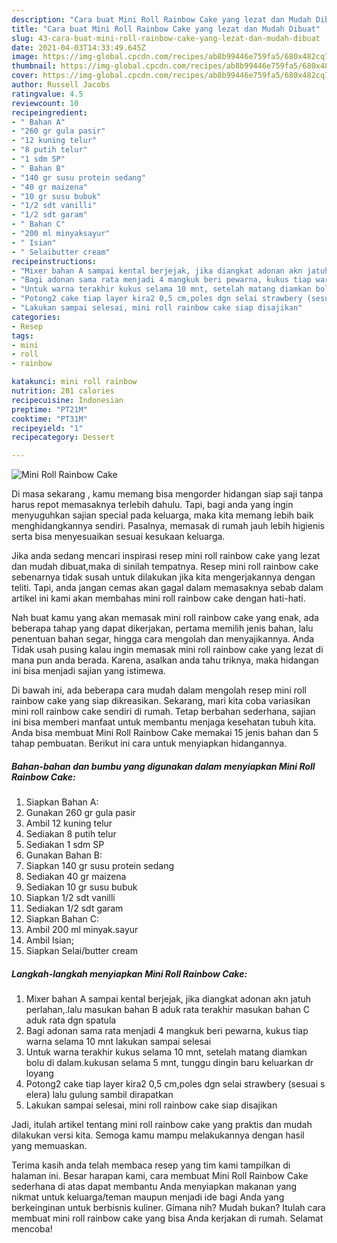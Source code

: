```yaml
---
description: "Cara buat Mini Roll Rainbow Cake yang lezat dan Mudah Dibuat"
title: "Cara buat Mini Roll Rainbow Cake yang lezat dan Mudah Dibuat"
slug: 43-cara-buat-mini-roll-rainbow-cake-yang-lezat-dan-mudah-dibuat
date: 2021-04-03T14:33:49.645Z
image: https://img-global.cpcdn.com/recipes/ab8b99446e759fa5/680x482cq70/mini-roll-rainbow-cake-foto-resep-utama.jpg
thumbnail: https://img-global.cpcdn.com/recipes/ab8b99446e759fa5/680x482cq70/mini-roll-rainbow-cake-foto-resep-utama.jpg
cover: https://img-global.cpcdn.com/recipes/ab8b99446e759fa5/680x482cq70/mini-roll-rainbow-cake-foto-resep-utama.jpg
author: Russell Jacobs
ratingvalue: 4.5
reviewcount: 10
recipeingredient:
- " Bahan A"
- "260 gr gula pasir"
- "12 kuning telur"
- "8 putih telur"
- "1 sdm SP"
- " Bahan B"
- "140 gr susu protein sedang"
- "40 gr maizena"
- "10 gr susu bubuk"
- "1/2 sdt vanilli"
- "1/2 sdt garam"
- " Bahan C"
- "200 ml minyaksayur"
- " Isian"
- " Selaibutter cream"
recipeinstructions:
- "Mixer bahan A sampai kental berjejak, jika diangkat adonan akn jatuh perlahan,.lalu masukan bahan B aduk rata terakhir masukan bahan C aduk rata dgn spatula"
- "Bagi adonan sama rata menjadi 4 mangkuk beri pewarna, kukus tiap warna selama 10 mnt lakukan sampai selesai"
- "Untuk warna terakhir kukus selama 10 mnt, setelah matang diamkan bolu di dalam.kukusan selama 5 mnt, tunggu dingin baru keluarkan dr loyang"
- "Potong2 cake tiap layer kira2 0,5 cm,poles dgn selai strawbery (sesuai s elera) lalu gulung sambil dirapatkan"
- "Lakukan sampai selesai, mini roll rainbow cake siap disajikan"
categories:
- Resep
tags:
- mini
- roll
- rainbow

katakunci: mini roll rainbow 
nutrition: 281 calories
recipecuisine: Indonesian
preptime: "PT21M"
cooktime: "PT31M"
recipeyield: "1"
recipecategory: Dessert

---
```



![Mini Roll Rainbow Cake](https://img-global.cpcdn.com/recipes/ab8b99446e759fa5/680x482cq70/mini-roll-rainbow-cake-foto-resep-utama.jpg)

Di masa  sekarang , kamu memang bisa mengorder hidangan siap saji tanpa harus repot memasaknya terlebih dahulu. Tapi, bagi anda yang ingin menyuguhkan sajian special pada keluarga, maka kita memang lebih baik menghidangkannya sendiri. Pasalnya, memasak di rumah jauh lebih higienis serta bisa menyesuaikan sesuai kesukaan keluarga.

Jika anda sedang mencari inspirasi resep mini roll rainbow cake yang lezat dan mudah dibuat,maka di sinilah tempatnya. Resep mini roll rainbow cake  sebenarnya tidak susah untuk dilakukan jika kita mengerjakannya dengan teliti. Tapi, anda jangan cemas akan gagal dalam memasaknya 
sebab dalam artikel ini kami akan membahas mini roll rainbow cake dengan hati-hati.  



Nah buat kamu yang akan memasak mini roll rainbow cake yang enak, ada beberapa tahap yang dapat dikerjakan, pertama memilih jenis bahan, lalu penentuan bahan segar, hingga cara mengolah dan menyajikannya. Anda Tidak usah pusing kalau ingin memasak mini roll rainbow cake yang lezat di mana pun anda berada. Karena, asalkan anda  tahu triknya, maka hidangan ini bisa menjadi sajian yang istimewa.

Di bawah ini, ada beberapa cara mudah dalam mengolah resep mini roll rainbow cake yang siap dikreasikan. Sekarang, mari kita coba variasikan mini roll rainbow cake sendiri di rumah. Tetap berbahan sederhana, sajian ini bisa memberi manfaat untuk membantu menjaga kesehatan tubuh kita. Anda bisa membuat Mini Roll Rainbow Cake memakai 15 jenis bahan dan 5 tahap pembuatan. Berikut ini cara untuk menyiapkan hidangannya.

<!--inarticleads1-->

##### Bahan-bahan dan bumbu yang digunakan dalam menyiapkan Mini Roll Rainbow Cake:

1. Siapkan  Bahan A:
1. Gunakan 260 gr gula pasir
1. Ambil 12 kuning telur
1. Sediakan 8 putih telur
1. Sediakan 1 sdm SP
1. Gunakan  Bahan B:
1. Siapkan 140 gr susu protein sedang
1. Sediakan 40 gr maizena
1. Sediakan 10 gr susu bubuk
1. Siapkan 1/2 sdt vanilli
1. Sediakan 1/2 sdt garam
1. Siapkan  Bahan C:
1. Ambil 200 ml minyak.sayur
1. Ambil  Isian;
1. Siapkan  Selai/butter cream




<!--inarticleads2-->

##### Langkah-langkah menyiapkan Mini Roll Rainbow Cake:

1. Mixer bahan A sampai kental berjejak, jika diangkat adonan akn jatuh perlahan,.lalu masukan bahan B aduk rata terakhir masukan bahan C aduk rata dgn spatula
1. Bagi adonan sama rata menjadi 4 mangkuk beri pewarna, kukus tiap warna selama 10 mnt lakukan sampai selesai
1. Untuk warna terakhir kukus selama 10 mnt, setelah matang diamkan bolu di dalam.kukusan selama 5 mnt, tunggu dingin baru keluarkan dr loyang
1. Potong2 cake tiap layer kira2 0,5 cm,poles dgn selai strawbery (sesuai s elera) lalu gulung sambil dirapatkan
1. Lakukan sampai selesai, mini roll rainbow cake siap disajikan




Jadi, itulah artikel tentang  mini roll rainbow cake  yang praktis dan mudah dilakukan versi kita. Semoga kamu mampu melakukannya dengan hasil yang memuaskan. 

Terima kasih anda telah membaca resep yang tim kami tampilkan di halaman ini. Besar harapan kami, cara membuat  Mini Roll Rainbow Cake sederhana di atas dapat membantu Anda menyiapkan makanan yang nikmat untuk keluarga/teman maupun menjadi ide bagi Anda yang berkeinginan untuk berbisnis kuliner. Gimana nih? Mudah bukan? Itulah cara membuat mini roll rainbow cake yang bisa Anda kerjakan di rumah. Selamat mencoba!

